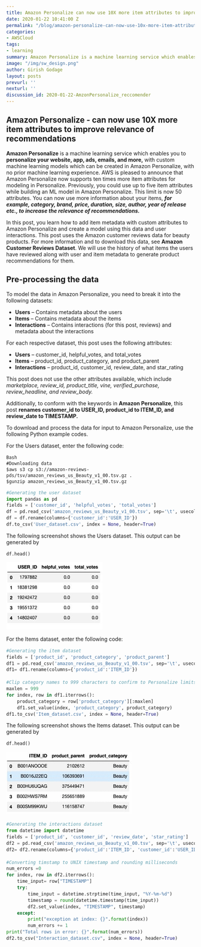 ```yaml
---
title: Amazon Personalize can now use 10X more item attributes to improve relevance of recommendations
date: 2020-01-22 10:41:00 Z
permalink: "/blog/amazon-personalize-can-now-use-10x-more-item-attributes-to-improve-relevance-of-recommendations"
categories:
- AWSCloud
tags:
- learning
summary: Amazon Personalize is a machine learning service which enables you to personalize your website, app, ads, emails, and more, with custom machine learning models which can be created in Amazon Personalize, with no prior machine learning experience. AWS is pleased to announce that Amazon Personalize now supports ten times more item attributes for modeling in Personalize. Previously, you could use up to five item attributes while building an ML model in Amazon Personalize. This limit is now 50 attributes. You can now use more information about your items, for example, category, brand, price, duration, size, author, year of release etc., to increase the relevance of recommendations..
image: "/img/sw_design.png"
author: Girish Godage
layout: posts
prevurl: ''
nexturl: ''
discussion_id: 2020-01-22-AmzonPersonalize_reccomender
---
```


## Amazon Personalize - can now use 10X more item attributes to improve relevance of recommendations

**Amazon Personalize** is a machine learning service which enables you to **personalize your website, app, ads, emails, and more,** with custom machine learning models which can be created in Amazon Personalize, with no prior machine learning experience. AWS is pleased to announce that Amazon Personalize now supports ten times more item attributes for modeling in Personalize. Previously, you could use up to five item attributes while building an ML model in Amazon Personalize. This limit is now 50 attributes. You can now use more information about your items, ***for example, category, brand, price, duration, size, author, year of release etc., to increase the relevance of recommendations.***

In this post, you learn how to add item metadata with custom attributes to Amazon Personalize and create a model using this data and user interactions. This post uses the Amazon customer reviews data for beauty products. For more information and to download this data, see **Amazon Customer Reviews Dataset**. We will use the history of what items the users have reviewed along with user and item metadata to generate product recommendations for them.

## Pre-processing the data

To model the data in Amazon Personalize, you need to break it into the following datasets:

* **Users** – Contains metadata about the users
* **Items** – Contains metadata about the items
* **Interactions** – Contains interactions (for this post, reviews) and metadata about the interactions

For each respective dataset, this post uses the following attributes:

* **Users** – customer_id, helpful_votes, and total_votes
* **Items** – product_id, product_category, and product_parent
* **Interactions** – product_id, customer_id, review_date, and star_rating

This post does not use the other attributes available, which include *marketplace, review_id, product_title, vine, verified_purchase, review_headline, and review_body.*

Additionally, to conform with the keywords in **Amazon Personalize**, this post **renames customer_id to USER_ID, product_id to ITEM_ID, and review_date to TIMESTAMP.**

To download and process the data for input to Amazon Personalize, use the following Python example codes.

For the Users dataset, enter the following code:

```
Bash
#Downloading data
$aws s3 cp s3://amazon-reviews-pds/tsv/amazon_reviews_us_Beauty_v1_00.tsv.gz .
$gunzip amazon_reviews_us_Beauty_v1_00.tsv.gz 
```

```python
#Generating the user dataset
import pandas as pd
fields = ['customer_id', 'helpful_votes', 'total_votes']
df = pd.read_csv('amazon_reviews_us_Beauty_v1_00.tsv', sep='\t', usecols=fields)
df = df.rename(columns={'customer_id':'USER_ID'})
df.to_csv('User_dataset.csv', index = None, header=True)

``` 

The following screenshot shows the Users dataset. This output can be generated by

```python
df.head()
```
![image info](/img/awscloud/10/personalize-10x-1.gif)

For the Items dataset, enter the following code:

```python
#Generating the item dataset
fields = ['product_id', 'product_category', 'product_parent']
df1 = pd.read_csv('amazon_reviews_us_Beauty_v1_00.tsv', sep='\t', usecols=fields)
df1= df1.rename(columns={'product_id':'ITEM_ID'})

#Clip category names to 999 characters to confirm to Personalize limits
maxlen = 999
for index, row in df1.iterrows():
    product_category = row['product_category'][:maxlen]
    df1.set_value(index, 'product_category', product_category)
df1.to_csv('Item_dataset.csv', index = None, header=True)

```

The following screenshot shows the Items dataset. This output can be generated by

```python
df.head()
```
![image info](/img/awscloud/10/personalize-10x-2.gif)

```python
#Generating the interactions dataset
from datetime import datetime
fields = ['product_id', 'customer_id', 'review_date', 'star_rating']
df2 = pd.read_csv('amazon_reviews_us_Beauty_v1_00.tsv', sep='\t', usecols=fields, low_memory=False)
df2= df2.rename(columns={'product_id':'ITEM_ID', 'customer_id':'USER_ID', 'review_date':'TIMESTAMP'})

#Converting timstamp to UNIX timestamp and rounding milliseconds
num_errors =0
for index, row in df2.iterrows(): 
    time_input= row["TIMESTAMP"]
    try:
        time_input = datetime.strptime(time_input, "%Y-%m-%d")
        timestamp = round(datetime.timestamp(time_input))
        df2.set_value(index, "TIMESTAMP", timestamp)
    except:
        print("exception at index: {}".format(index))
        num_errors += 1
print("Total rows in error: {}".format(num_errors))
df2.to_csv("Interaction_dataset.csv", index = None, header=True)

```


